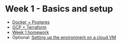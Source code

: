 # Week 1 - Basics and setup

* [Docker + Postgres](https://github.com/sergiogrz/dataeng_dtc/tree/main/week1_basics_n_setup/docker_sql)
* [GCP + Terraform](https://github.com/sergiogrz/dataeng_dtc/tree/main/week1_basics_n_setup/terraform_gcp)
* [Week 1 homework](https://github.com/sergiogrz/dataeng_dtc/tree/main/week1_basics_n_setup/homework)
* Optional: [Setting up the environment on a cloud VM](https://github.com/sergiogrz/dataeng_dtc/tree/main/week1_basics_n_setup/cloud_vm.md)